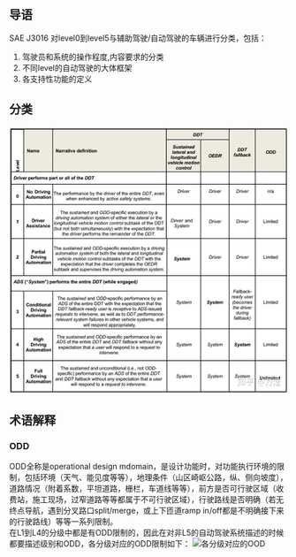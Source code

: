 ## 导语
SAE J3016 对level0到level5与辅助驾驶/自动驾驶的车辆进行分类，包括：
1. 驾驶员和系统的操作程度,内容要求的分类
2. 不同level的自动驾驶的大体框架
3. 各支持性功能的定义

## 分类
![SAE自动驾驶分](https://github.com/HubFire/Note/blob/master/%E8%87%AA%E5%8A%A8%E9%A9%BE%E9%A9%B6/img/SAE%E5%88%86%E7%BA%A7.jpg)

## 术语解释
### ODD
ODD全称是operational design mdomain，是设计功能时，对功能执行环境的限制，包括环境（天气、能见度等等），地理条件（山区崎岖公路，纵、侧向坡度），道路情况（附着系数，平坦道路，栅栏，车道线等等），前方是否可行驶区域（收费站，施工现场，过窄道路等等都属于不可行驶区域），行驶路线是否明确（若无终点导航，遇到分叉路口split/merge，或上下匝道ramp in/off都是不明确接下来的行驶路线）等等一系列限制。<br>
在L1到L4的分级中都是有ODD限制的，因此在对非L5的自动驾驶系统描述的时候都要描述级别和ODD，各分级对应的ODD限制如下：
![各分级对应的OOD]()


